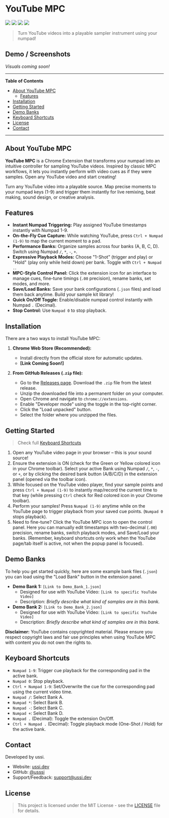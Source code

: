 # YouTube MPC

![](https://img.shields.io/badge/JavaScript-62.2%25-F7DF1E?logo=javascript&logoColor=black)
![](https://img.shields.io/badge/HTML-19.0%25-E34F26?logo=html5&logoColor=white)
![](https://img.shields.io/badge/CSS-18.8%25-1572B6?logo=css3&logoColor=white)
![](https://img.shields.io/badge/License-MIT-yellow.svg) 
> Turn YouTube videos into a playable sampler instrument using your numpad!

## Demo / Screenshots

*Visuals coming soon!*

---

**Table of Contents**
- [About YouTube MPC](#about-youtube-mpc)
  - [Features](#features)
- [Installation](#installation)
- [Getting Started](#getting-started)
- [Demo Banks](#demo-banks)
- [Keyboard Shortcuts](#keyboard-shortcuts)
- [License](#license)
- [Contact](#contact)

---

## About YouTube MPC

**YouTube MPC** is a Chrome Extension that transforms your numpad into an intuitive controller for sampling YouTube videos. Inspired by classic MPC workflows, it lets you instantly perform with video cues as if they were samples. Open any YouTube video and start creating!

Turn any YouTube video into a playable source. Map precise moments to your numpad keys (1-9) and trigger them instantly for live remixing, beat making, sound design, or creative analysis.

## Features

-   **Instant Numpad Triggering:** Play assigned YouTube timestamps instantly with Numpad 1-9.
-   **On-the-Fly Cue Capture:** While watching YouTube, press `Ctrl + Numpad (1-9)` to map the current moment to a pad.
-   **Performance Banks:** Organize samples across four banks (A, B, C, D). Switch using Numpad `/`, `*`, `-`, `+`.
-   **Expressive Playback Modes:** Choose "1-Shot" (trigger and play) or "Hold" (play only while held down) per bank. Toggle with `Ctrl + Numpad .`.
-   **MPC-Style Control Panel:** Click the extension icon for an interface to manage cues, fine-tune timings (`.00` precision), rename banks, set modes, and more.
-   **Save/Load Banks:** Save your bank configurations (`.json` files) and load them back anytime. Build your sample kit library!
-   **Quick On/Off Toggle:** Enable/disable numpad control instantly with Numpad `.` (Decimal).
-   **Stop Control:** Use `Numpad 0` to stop playback.

## Installation

There are a two ways to install YouTube MPC:

1.  **Chrome Web Store (Recommended):**
    * Install directly from the official store for automatic updates.
    * **[Link Coming Soon!]**

2.  **From GitHub Releases (`.zip` file):**
    * Go to the [Releases page](https://github.com/usssi/YouTube-MPC/releases).  Download the `.zip` file from the latest release.
    * Unzip the downloaded file into a permanent folder on your computer.
    * Open Chrome and navigate to `chrome://extensions`.
    * Enable "Developer mode" using the toggle in the top-right corner.
    * Click the "Load unpacked" button.
    * Select the folder where you unzipped the files.

## Getting Started
> Check full [Keyboard Shortcuts](#keyboard-shortcuts)

1.  Open any YouTube video page in your browser – this is your sound source!
2.  Ensure the extension is ON (check for the Green or Yellow colored icon in your Chrome toolbar). Select your active Bank using Numpad `/`, `*`, `-`, or `+`, or by clicking the desired bank button (A/B/C/D) in the extension panel (opened via the toolbar icon).
3.  While focused on the YouTube video player, find your sample points and press `Ctrl + Numpad (1-9)` to instantly map/record the current time to that key (while pressing `Ctrl` check for Red colored icon in your Chrome toolbar).
4.  Perform your samples! Press `Numpad (1-9)` anytime while on the YouTube page to trigger playback from your saved cue points. (`Numpad 0` stops playback).
5.  Need to fine-tune? Click the YouTube MPC icon to open the control panel. Here you can manually edit timestamps with two-decimal (`.00`) precision, rename banks, switch playback modes, and Save/Load your banks. (Remember, keyboard shortcuts only work when the YouTube page/tab itself is active, not when the popup panel is focused).

## Demo Banks

To help you get started quickly, here are some example bank files (`.json`) you can load using the "Load Bank" button in the extension panel.

* **Demo Bank 1:** `[Link to Demo_Bank_1.json]`
    * Designed for use with YouTube Video: `[Link to specific YouTube Video]`
    * Description: *Briefly describe what kind of samples are in this bank.*
* **Demo Bank 2:** `[Link to Demo_Bank_2.json]`
    * Designed for use with YouTube Video: `[Link to specific YouTube Video]`
    * Description: *Briefly describe what kind of samples are in this bank.*

**Disclaimer:** YouTube contains copyrighted material. Please ensure you respect copyright laws and fair use principles when using YouTube MPC with content you do not own the rights to.

## Keyboard Shortcuts

* `Numpad 1-9`: Trigger cue playback for the corresponding pad in the active bank.
* `Numpad 0`: Stop playback.
* `Ctrl + Numpad 1-9`: Set/Overwrite the cue for the corresponding pad using the current video time.
* `Numpad /`: Select Bank A.
* `Numpad *`: Select Bank B.
* `Numpad -`: Select Bank C.
* `Numpad +`: Select Bank D.
* `Numpad .` (Decimal): Toggle the extension On/Off.
* `Ctrl + Numpad .` (Decimal): Toggle playback mode (One-Shot / Hold) for the active bank.

## Contact

Developed by ussi.
 * Website: [ussi.dev](https://ussi.dev)
 * GitHub: [@usssi](https://github.com/usssi)
 * Support/Feedback: [support@ussi.dev](mailto:support@ussi.dev)

## License

> This project is licensed under the MIT License - see the [LICENSE](LICENSE) file for details. 
